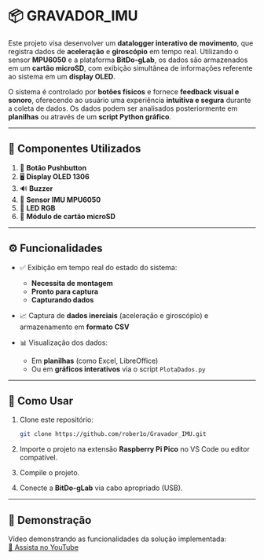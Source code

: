 # 📦 GRAVADOR_IMU

Este projeto visa desenvolver um **datalogger interativo de movimento**, que registra dados de **aceleração** e **giroscópio** em tempo real. Utilizando o sensor **MPU6050** e a plataforma **BitDo-gLab**, os dados são armazenados em um **cartão microSD**, com exibição simultânea de informações referente ao sistema em um **display OLED**.

O sistema é controlado por **botões físicos** e fornece **feedback visual e sonoro**, oferecendo ao usuário uma experiência **intuitiva e segura** durante a coleta de dados. Os dados podem ser analisados posteriormente em **planilhas** ou através de um **script Python gráfico**.

---

## 🧰 Componentes Utilizados

1. 🔘 **Botão Pushbutton**  
2. 🖥️ **Display OLED 1306**  
3. 🔊 **Buzzer**  
4. 🧭 **Sensor IMU MPU6050**  
5. 🌈 **LED RGB**  
6. 💾 **Módulo de cartão microSD**  

---

## ⚙️ Funcionalidades

- ✅ Exibição em tempo real do estado do sistema:
  - **Necessita de montagem**
  - **Pronto para captura**
  - **Capturando dados**

- 📈 Captura de **dados inerciais** (aceleração e giroscópio) e armazenamento em **formato CSV**

- 📊 Visualização dos dados:
  - Em **planilhas** (como Excel, LibreOffice)
  - Ou em **gráficos interativos** via o script `PlotaDados.py`

---

## 🚀 Como Usar

1. Clone este repositório:

   ```bash
   git clone https://github.com/rober1o/Gravador_IMU.git
   ```

2. Importe o projeto na extensão **Raspberry Pi Pico** no VS Code ou editor compatível.

3. Compile o projeto.

4. Conecte a **BitDo-gLab** via cabo apropriado (USB).

---

## 🎥 Demonstração

Vídeo demonstrando as funcionalidades da solução implementada:  
[🔗 Assista no YouTube](https://youtu.be/q46sUjKzfUE)
